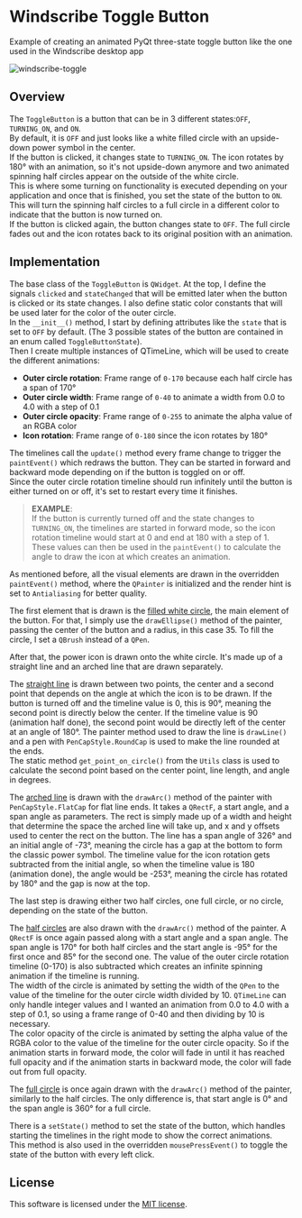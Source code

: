 # Windscribe Toggle Button

Example of creating an animated PyQt three-state toggle button like the one used in the Windscribe
desktop app

![windscribe-toggle](https://github.com/niklashenning/windscribe-toggle/assets/58544929/13b839ac-5e8b-401a-9f21-6a910c3e86c7)

## Overview
The `ToggleButton` is a button that can be in 3 different states:`OFF`, `TURNING_ON`, and `ON`.
<br>
By default, it is `OFF` and just looks like a white filled circle with an upside-down power symbol in the center.
<br>
If the button is clicked, it changes state to `TURNING_ON`. The icon rotates by 180° with an animation,
so it's not upside-down anymore and two animated spinning half circles appear on the outside of the white circle.
<br>
This is where some turning on functionality is executed depending on your application and once that is finished,
you set the state of the button to `ON`. This will turn the spinning half circles to a full circle in a different color
to indicate that the button is now turned on.
<br>
If the button is clicked again, the button changes state to `OFF`. The full circle fades out and the icon rotates
back to its original position with an animation.

## Implementation
The base class of the `ToggleButton` is `QWidget`. At the top, I define the signals `clicked` and `stateChanged`
that will be emitted later when the button is clicked or its state changes.
I also define static color constants that will be used later for the color of the outer circle.
<br>
In the `__init__()` method, I start by defining attributes like the `state` that is set to `OFF` by default.
(The 3 possible states of the button are contained in an enum called `ToggleButtonState`).
<br>
Then I create multiple instances of QTimeLine, which will be used to create the different animations:
- **Outer circle rotation**: Frame range of `0-170` because each half circle has a span of 170°
- **Outer circle width**: Frame range of `0-40` to animate a width from 0.0 to 4.0 with a step of 0.1
- **Outer circle opacity**: Frame range of `0-255` to animate the alpha value of an RGBA color
- **Icon rotation**: Frame range of `0-180` since the icon rotates by 180°

The timelines call the `update()` method every frame change to trigger the `paintEvent()` which redraws the button.
They can be started in forward and backward mode depending on if the button is toggled on or off.
<br>
Since the outer circle rotation timeline should run infinitely until the button is either turned on or off,
it's set to restart every time it finishes.
> **EXAMPLE**:<br> If the button is currently turned off and the state changes to `TURNING_ON`, the timelines are
> started in forward mode, so the icon rotation timeline would start at 0 and end at 180 with a step of 1.
> These values can then be used in the `paintEvent()` to calculate the angle to draw the icon at which creates an animation.

As mentioned before, all the visual elements are drawn in the overridden `paintEvent()` method, where the
`QPainter` is initialized and the render hint is set to `Antialiasing` for better quality.

The first element that is drawn is the <ins>filled white circle</ins>, the main element of the button.
For that, I simply use the `drawEllipse()` method of the painter, passing the center of the button
and a radius, in this case 35. To fill the circle, I set a `QBrush` instead of a `QPen`.

After that, the power icon is drawn onto the white circle. It's made up of a straight line and an arched line
that are drawn separately.

The <ins>straight line</ins> is drawn between two points, the center and a second point that depends on the angle at which
the icon is to be drawn. If the button is turned off and the timeline value is 0, this is 90°, meaning the second
point is directly below the center. If the timeline value is 90 (animation half done), the second point would be
directly left of the center at an angle of 180°. The painter method used to draw the line is `drawLine()`
and a pen with `PenCapStyle.RoundCap` is used to make the line rounded at the ends.
<br>
The static method `get_point_on_circle()` from the `Utils` class is used to calculate the second point based
on the center point, line length, and angle in degrees.

The <ins>arched line</ins> is drawn with the `drawArc()` method of the painter with `PenCapStyle.FlatCap` for flat line ends.
It takes a `QRectF`, a start angle, and a span angle as parameters. The rect is simply made up of a width and height
that determine the space the arched line will take up, and x and y offsets used to center the rect on the button.
The line has a span angle of 326° and an initial angle of -73°, meaning the circle has a gap at the bottom to form
the classic power symbol. The timeline value for the icon rotation gets subtracted from the initial angle, so when the
timeline value is 180 (animation done), the angle would be -253°, meaning the circle has rotated by 180° and the gap
is now at the top.

The last step is drawing either two half circles, one full circle, or no circle, depending on the state of the button.

The <ins>half circles</ins> are also drawn with the `drawArc()` method of the painter. A `QRectF` is once
again passed along with a start angle and a span angle. The span angle is 170° for both half circles
and the start angle is -95° for the first once and 85° for the second one. The value of the outer circle
rotation timeline (0-170) is also subtracted which creates an infinite spinning animation if the timeline is running.
<br>
The width of the circle is animated by setting the width of the `QPen` to the value of the timeline for the
outer circle width divided by 10. `QTimeLine` can only handle integer values and I wanted an animation from 0.0 
to 4.0 with a step of 0.1, so using a frame range of 0-40 and then dividing by 10 is necessary.
<br>
The color opacity of the circle is animated by setting the alpha value of the RGBA color to the value of the
timeline for the outer circle opacity. So if the animation starts in forward mode, the color will fade in
until it has reached full opacity and if the animation starts in backward mode, the color will fade out
from full opacity.

The <ins>full circle</ins> is once again drawn with the `drawArc()` method of the painter, similarly to the half circles.
The only difference is, that start angle is 0° and the span angle is 360° for a full circle.

There is a `setState()` method to set the state of the button, which handles starting the timelines
in the right mode to show the correct animations.
<br>
This method is also used in the overridden `mousePressEvent()` to toggle the state of the button with every left click.

## License
This software is licensed under the [MIT license](LICENSE).
